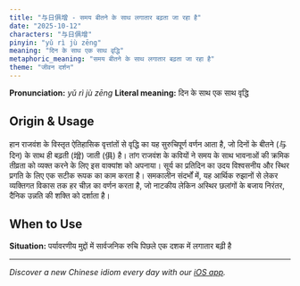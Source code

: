 ```yaml
---
title: "与日俱增 - समय बीतने के साथ लगातार बढ़ता जा रहा है"
date: "2025-10-12"
characters: "与日俱增"
pinyin: "yǔ rì jù zēng"
meaning: "दिन के साथ एक साथ वृद्धि"
metaphoric_meaning: "समय बीतने के साथ लगातार बढ़ता जा रहा है"
theme: "जीवन दर्शन"
---
```


**Pronunciation:** *yǔ rì jù zēng*
**Literal meaning:** दिन के साथ एक साथ वृद्धि

## Origin & Usage

हान राजवंश के विस्तृत ऐतिहासिक वृत्तांतों से वृद्धि का यह सुरुचिपूर्ण वर्णन आता है, जो दिनों के बीतने (与 दिन) के साथ ही बढ़ती (增) जाती (俱) है। तांग राजवंश के कवियों ने समय के साथ भावनाओं की क्रमिक तीव्रता को व्यक्त करने के लिए इस वाक्यांश को अपनाया। सूर्य का प्रतिदिन का उदय विश्वसनीय और स्थिर प्रगति के लिए एक सटीक रूपक का काम करता है। समकालीन संदर्भों में, यह आर्थिक रुझानों से लेकर व्यक्तिगत विकास तक हर चीज़ का वर्णन करता है, जो नाटकीय लेकिन अस्थिर छलांगों के बजाय निरंतर, दैनिक उन्नति की शक्ति को दर्शाता है।

## When to Use

**Situation:** पर्यावरणीय मुद्दों में सार्वजनिक रुचि पिछले एक दशक में लगातार बढ़ी है

---

*Discover a new Chinese idiom every day with our [iOS app](https://apps.apple.com/us/app/daily-chinese-idioms/id6740611324).*
